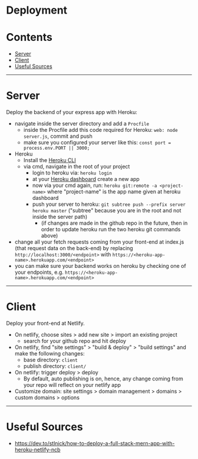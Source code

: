 # Deployment

Contents
===============
* [Server](#server)
* [Client](#client)
* [Useful Sources](#useful-sources)


------------

# Server

Deploy the backend of your express app with Heroku:

* navigate inside the server directory and add a `Procfile`
    * inside the Procfile add this code required for Heroku: `web: node server.js`, commit and push
    * make sure you configured your server like this: `const port = process.env.PORT || 3000;`
* Heroku
    * Install the [Heroku CLI](https://devcenter.heroku.com/articles/heroku-cli#install-the-heroku-cli)
    * via cmd, navigate in the root of your project
        * login to heroku via: `heroku login`
        * at your [Heroku dashboard](https://dashboard.heroku.com/apps) create a new app
        * now via your cmd again, run: `heroku git:remote -a <project-name>` where "project-name" is the app name given at heroku dashboard
        * push your server to heroku: `git subtree push --prefix server heroku master` ("subtree" because you are in the root and not inside the server path)
            * (if changes are made in the github repo in the future, then in order to update heroku run the two heroku git commands above)
* change all your fetch requests coming from your front-end at index.js (that request data on the back-end) by replacing `http://localhost:3000/<endpoint>` with `https://<heroku-app-name>.herokuapp.com/<endpoint>`
* you can make sure your backend works on heroku by checking one of your endpoints, e.g. `https://<heroku-app-name>.herokuapp.com/<endpoint>`

-------

# Client

Deploy your front-end at Netlify.

* On netlify, choose sites > add new site > import an existing project
    * search for your github repo and hit deploy
* On netlify, find "site settings" > "build & deploy" > "build settings" and make the following changes:
    * base directory: `client`
    * publish directory: `client/`
* On netlify: trigger deploy > deploy    
    * By default, auto publishing is on, hence, any change coming from your repo will reflect on your netlify app
* Customize domain: site settings > domain management > domains > custom domains > options


-------

# Useful Sources

* https://dev.to/stlnick/how-to-deploy-a-full-stack-mern-app-with-heroku-netlify-ncb
